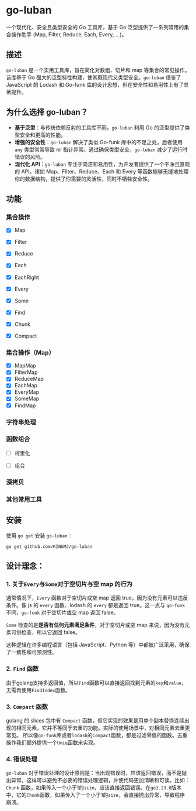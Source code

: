 # go-luban
一个现代化、安全且类型安全的 Go 工具库，基于 Go 泛型提供了一系列常用的集合操作助手 (Map, Filter, Reduce, Each, Every, ...)。

## 描述

`go-luban` 是一个实用工具库，旨在简化对数组、切片和 map 等集合的常见操作。该库基于 Go 强大的泛型特性构建，使其既现代又类型安全。`go-luban` 借鉴了 JavaScript 的 Lodash 和 Go-funk 库的设计思想，但在安全性和易用性上有了显著提升。

## 为什么选择 go-luban？
- **基于泛型**：与传统依赖反射的工具库不同，`go-luban` 利用 Go 的泛型提供了类型安全和更高的性能。
- **增强的安全性**：`go-luban` 解决了类似 Go-funk 库中的不足之处，后者使用 `any` 类型常常导致 nil 指针异常。通过确保类型安全，`go-luban` 减少了运行时错误的风险。
- **现代化 API**：`go-luban` 专注于简洁和易用性，为开发者提供了一个干净且直观的 API。诸如 Map、Filter、Reduce、Each 和 Every 等函数能够无缝地处理你的数据结构，提供了你需要的灵活性，同时不牺牲安全性。

## 功能

### 集合操作

- [x] Map
- [x] Filter
- [x] Reduce
- [x] Each
- [x] EachRight
- [x] Every
- [x] Some
- [x] Find
- [x] Chunk
- [x] Compact



### 集合操作（Map）

- [x] MapMap
- [x] FilterMap
- [x] ReduceMap
- [x] EachMap
- [x] EveryMap
- [x] SomeMap
- [x] FindMap

### 字符串处理

### 函数组合

- [ ] 柯里化
- [ ] 组合


### 深拷贝

### 其他常用工具


## 安装
使用 `go get` 安装 `go-luban`：
```
go get github.com/KINGMJ/go-luban
```

## 设计理念：

### 1. 关于`Every`与`Some`对于空切片与空 map 的行为

通常情况下，`Every` 函数对于空切片或空 map 返回 true，因为没有元素可以违反条件。像 js 的 `every` 函数、lodash 的 `every` 都是返回 true。这一点与 `go-funk` 不同，`go-funk` 对于空切片或空 map 返回 false。

`Some` 检查的是**是否有任何元素满足条件**，对于空切片或空 map 来说，因为没有元素可供检查，所以它返回 false。

这种逻辑在许多编程语言（包括 JavaScript、Python 等）中都被广泛采用，确保了一致性和可预测性。

### 2. `Find` 函数

由于golang支持多返回值，所以`Find`函数可以直接返回找到元素的`key`和`value`，无需再使用`FindIndex`函数。

### 3. `Compact` 函数

golang 的 slices 包中有 `Compact` 函数，但它实现的效果是用单个副本替换连续出现的相同元素，它并不等同于去重的功能。实际的使用场景中，对相同元素去重更常见。
所以像`go-funk`库或者`lodash`的`Compact`函数，都是过滤零值的函数。去重操作我们额外提供一个`Uniq`函数来实现。

### 4. 错误处理
`go-luban` 对于错误处理的设计原则是：当出现错误时，应该返回错误，而不是抛出异常。这样可以避免不必要的错误处理逻辑，并使代码更加清晰和可读。比如：`Chunk` 函数，如果传入一个小于1的`size`，应该直接返回错误。在`go1.23.0`版本中，它的`Chunk`函数，如果传入了一个小于1的`size`，会直接抛出异常，导致程序崩溃。
